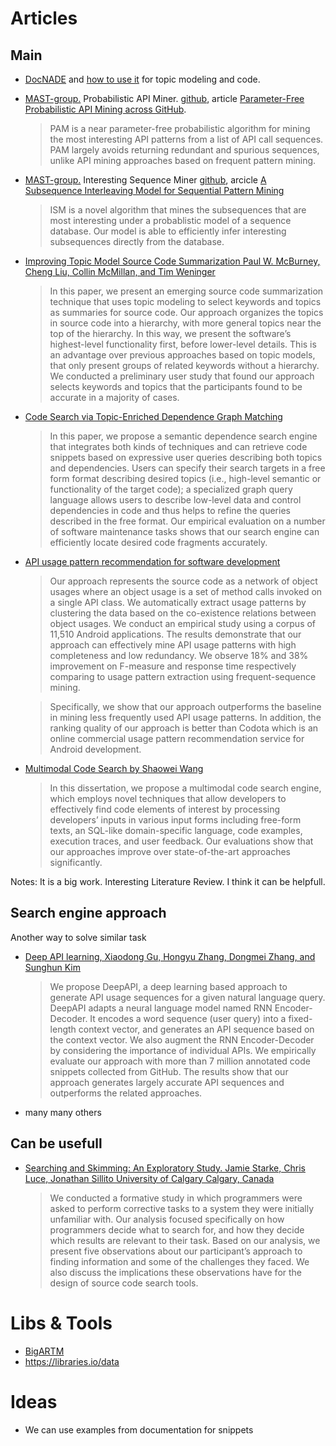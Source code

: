 
# Articles

## Main

* [DocNADE](http://proceedings.mlr.press/v15/larochelle11a/larochelle11a.pdf) and [how to use it](http://blog.aylien.com/tensorflow-implementation-neural-autoregressive-topic-model-docnade/) for topic modeling and code.

* [MAST-group.](https://mast-group.github.io/) Probabilistic API Miner. [github](https://github.com/mast-group/api-mining), article [Parameter-Free Probabilistic API Mining across GitHub](https://arxiv.org/pdf/1512.05558.pdf).
    > PAM is a near parameter-free probabilistic algorithm for mining the most interesting API patterns from a list of API call sequences. PAM largely avoids returning redundant and spurious sequences, unlike API mining approaches based on frequent pattern mining.
* [MAST-group.](https://mast-group.github.io/) Interesting Sequence Miner [github](https://github.com/mast-group/sequence-mining), arcicle [A Subsequence Interleaving Model for Sequential Pattern Mining](https://arxiv.org/pdf/1602.05012.pdf)
    > ISM is a novel algorithm that mines the subsequences that are most interesting under a probablistic model of a sequence database. Our model is able to efficiently infer interesting subsequences directly from the database.
* [Improving Topic Model Source Code Summarization Paul W. McBurney, Cheng Liu, Collin McMillan, and Tim Weninger](https://www3.nd.edu/~cmc/papers/mcburney_icpcera_2014.pdf)
    > In this paper, we present an emerging source code summarization technique that uses topic modeling to select keywords and topics as summaries for source code. Our approach organizes the topics in source code into a hierarchy, with more general topics near the top of the hierarchy. In this way, we present the software’s highest-level functionality first, before lower-level details. This is an advantage over previous approaches based on topic models, that only present groups of related keywords without a hierarchy. We conducted a preliminary user study that found our approach selects keywords and topics that the participants found to be accurate in a majority of cases.
* [Code Search via Topic-Enriched Dependence Graph Matching](http://ink.library.smu.edu.sg/cgi/viewcontent.cgi?article=2396&context=sis_research)
    > In this paper, we propose a semantic dependence search engine that integrates both kinds of techniques and can retrieve code snippets based on expressive user queries describing both topics and dependencies. Users can specify their search targets in a free form format describing desired topics (i.e., high-level semantic or functionality of the target code); a specialized graph query language allows users to describe low-level data and control dependencies in code and thus helps to refine the queries described in the free format. Our empirical evaluation on a number of software maintenance tasks shows that our search engine can efficiently locate desired code fragments accurately.
* [API usage pattern recommendation for software development](http://www.sciencedirect.com/science/article/pii/S0164121216301200)
    > Our approach represents the source code as a network of object usages where an object usage is a set of method calls invoked on a single API class. We automatically extract usage patterns by clustering the data based on the co-existence relations between object usages. We conduct an empirical study using a corpus of 11,510 Android applications. The results demonstrate that our approach can effectively mine API usage patterns with high completeness and low redundancy. We observe 18% and 38% improvement on F-measure and response time respectively comparing to usage pattern extraction using frequent-sequence mining.
    
    > Specifically, we show that our approach outperforms the baseline in mining less frequently used API usage patterns. In addition, the ranking quality of our approach is better than Codota which is an online commercial usage pattern recommendation service for Android development.
    
* [Multimodal Code Search by Shaowei Wang](http://ink.library.smu.edu.sg/cgi/viewcontent.cgi?article=1118&context=etd_coll)
    > In this dissertation, we propose a multimodal code search engine, which employs novel techniques that allow developers to effectively find code elements of interest by processing developers’ inputs in various input forms including free-form texts, an SQL-like domain-specific language, code examples, execution traces, and user feedback.  Our evaluations show that our approaches improve over state-of-the-art approaches significantly.
    
Notes: It is a big work. Interesting Literature Review. I think it can be helpfull. 

## Search engine approach

Another way to solve similar task

* [Deep API learning, Xiaodong Gu, Hongyu Zhang, Dongmei Zhang, and Sunghun Kim](https://arxiv.org/pdf/1605.08535v1.pdf)
    > We propose DeepAPI, a deep learning based approach to generate API usage sequences for a given natural language query. DeepAPI adapts a neural language model named RNN Encoder-Decoder. It encodes a word sequence (user query) into a fixed-length context vector, and generates an API sequence based on the context vector. We also augment the RNN Encoder-Decoder by considering the importance of individual APIs. We empirically evaluate our approach with more than 7 million annotated code snippets collected from GitHub. The results show that our approach generates largely accurate API sequences and outperforms the related approaches.
* many many others

## Can be usefull

* [Searching and Skimming: An Exploratory Study. Jamie Starke, Chris Luce, Jonathan Sillito University of Calgary
Calgary, Canada](http://people.ucalgary.ca/~sillito/work/icsm2009.pdf)
    > We conducted a formative study in which programmers were asked to perform corrective tasks to a system they were initially unfamiliar with. Our analysis focused specifically on how programmers decide what to search for, and how they decide which results are relevant to their task. Based on our analysis, we present five observations about our participant’s approach to finding information and some of the challenges they faced. We also discuss the implications these observations have for the design of source code search tools.

# Libs & Tools

* [BigARTM](http://bigartm.org)
* https://libraries.io/data

# Ideas

* We can use examples from documentation for snippets
